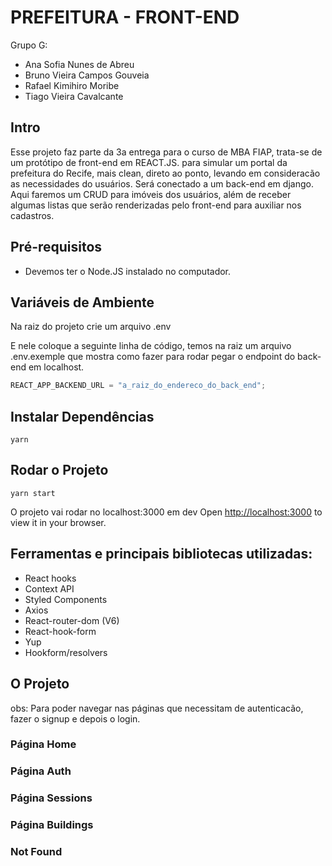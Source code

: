 # PREFEITURA - FRONT-END

Grupo G:

- Ana Sofia Nunes de Abreu
- Bruno Vieira Campos Gouveia
- Rafael Kimihiro Moribe
- Tiago Vieira Cavalcante

## Intro

Esse projeto faz parte da 3a entrega para o curso de MBA FIAP, trata-se de um protótipo de front-end em REACT.JS.
para simular um portal da prefeitura do Recife, mais clean, direto ao ponto, levando em consideracão as necessidades do usuários.
Será conectado a um back-end em django. Aqui faremos um CRUD para imóveis dos usuários, além de receber algumas listas que serão
renderizadas pelo front-end para auxiliar nos cadastros.

## Pré-requisitos

- Devemos ter o Node.JS instalado no computador.

## Variáveis de Ambiente

Na raiz do projeto crie um arquivo .env

E nele coloque a seguinte linha de código, temos na raiz um arquivo .env.exemple que mostra como fazer para rodar pegar o endpoint do
back-end em localhost.

```js
REACT_APP_BACKEND_URL = "a_raiz_do_endereco_do_back_end";
```

## Instalar Dependências

```shell
yarn
```

## Rodar o Projeto

```shell
yarn start
```

O projeto vai rodar no localhost:3000 em dev
Open [http://localhost:3000](http://localhost:3000) to view it in your browser.

## Ferramentas e principais bibliotecas utilizadas:

- React hooks
- Context API
- Styled Components
- Axios
- React-router-dom (V6)
- React-hook-form
- Yup
- Hookform/resolvers

## O Projeto

obs: Para poder navegar nas páginas que necessitam de autenticacão, fazer o signup e depois o login.

### Página Home

### Página Auth

### Página Sessions

### Página Buildings

### Not Found
